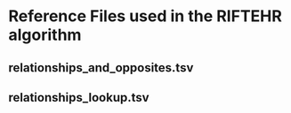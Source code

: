 # Reference Files used in the RIFTEHR algorithm

## relationships_and_opposites.tsv

## relationships_lookup.tsv